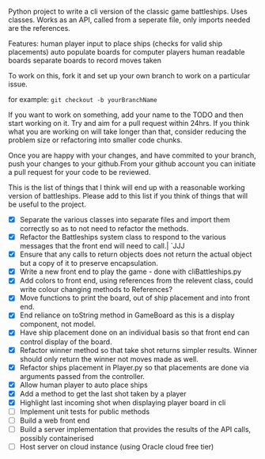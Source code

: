 Python project to write a cli version of the classic game battleships. Uses classes. Works as an API, called from a seperate file, only imports needed are the references.

Features:
  human player input to place ships (checks for valid ship placements)
  auto populate boards for computer players
  human readable boards
  separate boards to record moves taken

To work on this, fork it and set up your own branch to work on a particular issue. 

for example:
`git checkout -b yourBranchName`

If you want to work on something, add your name to the TODO and then start working on it. Try and aim for a pull request within 24hrs. If you think what you are working on will take longer than that, consider reducing the problem size or refactoring into smaller code chunks.

Once you are happy with your changes, and have commited to your branch, push your changes to your github.From your github account you can initiate a pull request for your code to be reviewed.

This is the list of things that I think will end up with a reasonable working version of battleships. Please add to this list if you think of things that will be useful to the project.

- [x] Separate the various classes into separate files and import them correctly so as to not need to refactor the methods.
- [x] Refactor the Battleships system class to respond to the various messages that the front end will need to call.| `JJJ
- [x] Ensure that any calls to return objects does not return the actual object but a copy of it to preserve encapsulation.
- [x] Write a new front end to play the game - done with cliBattleships.py
- [x] Add colors to front end, using references from the relevent class, could write colour changing methods to References?
- [x] Move functions to print the board, out of ship placement and into front end.
- [x] End reliance on toString method in GameBoard as this is a display component, not model.
- [x] Have ship placement done on an individual basis so that front end can control display of the board.
- [x] Refactor winner method so that take shot returns simpler results. Winner should only return the winner not moves made as well.
- [x] Refactor ships placement in Player.py so that placements are done via arguments passed from the controller.
- [x] Allow human player to auto place ships
- [x] Add a method to get the last shot taken by a player
- [x] Highlight last incoming shot when displaying player board in cli
- [ ] Implement unit tests for public methods
- [ ] Build a web front end
- [ ] Build a server implementation that provides the results of the API calls, possibly containerised
- [ ] Host server on cloud instance (using Oracle cloud free tier)